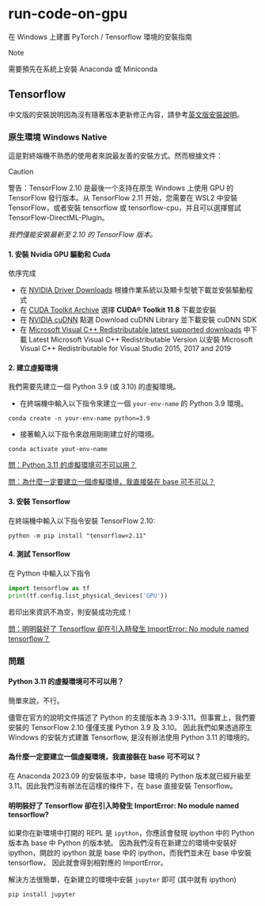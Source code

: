 # run-code-on-gpu
在 Windows 上建置 PyTorch / Tensorflow 環境的安裝指南

> [!NOTE]  
> 需要預先在系統上安裝 Anaconda 或 Miniconda


## Tensorflow 
中文版的安裝說明因為沒有隨著版本更新修正內容，請參考[英文版安裝說明](https://www.tensorflow.org/install/pip#windows-native)。

### 原生環境 Windows Native
這是對終端機不熟悉的使用者來說最友善的安裝方式。然而根據文件：

> [!CAUTION]
> 警告：TensorFlow 2.10 是最後一个支持在原生 Windows 上使用 GPU 的 TensorFlow 發行版本。从 TensorFlow 2.11 开始，您需要在 WSL2 中安裝 TensorFlow，或者安裝 tensorflow 或 tensorflow-cpu，并且可以選擇嘗試 TensorFlow-DirectML-Plugin。

*我們僅能安裝最新至 2.10 的 TensorFlow 版本。*

#### 1. 安裝 Nvidia GPU 驅動和 Cuda
依序完成
* 在 [NVIDIA Driver Downloads](https://www.nvidia.com/download/index.aspx?lang=en-us) 根據作業系統以及顯卡型號下載並安裝驅動程式
* 在 [CUDA Toolkit Archive]() 選擇 **CUDA® Toolkit 11.8** 下載並安裝
* 在 [NVIDIA cuDNN]() 點選 Download cuDNN Library 並下載安裝 cuDNN SDK
* 在 [Microsoft Visual C++ Redistributable latest supported downloads](https://learn.microsoft.com/en-US/cpp/windows/latest-supported-vc-redist?view=msvc-170) 中下載 Latest Microsoft Visual C++ Redistributable Version 以安裝 Microsoft Visual C++ Redistributable for Visual Studio 2015, 2017 and 2019

#### 2. 建立虛擬環境
我們需要先建立一個 Python 3.9 (或 3.10) 的虛擬環境。
* 在終端機中輸入以下指令來建立一個 `your-env-name` 的 Python 3.9 環境。
```shell
conda create -n your-env-name python=3.9
```
* 接著輸入以下指令來啟用剛剛建立好的環境。
```shell
conda activate yout-env-name
```

[問：Python 3.11 的虛擬環境可不可以用？]()

[問：為什麼一定要建立一個虛擬環境，我直接裝在 base 可不可以？]()

#### 3. 安裝 Tensorflow
在終端機中輸入以下指令安裝 TensorFlow 2.10:
```shell
python -m pip install "tensorflow<2.11"
```

#### 4. 測試 Tensorflow
在 Python 中輸入以下指令
```Python
import tensorflow as tf
print(tf.config.list_physical_devices('GPU'))
```
若印出來資訊不為空，則安裝成功完成！

[問：明明裝好了 Tensorflow 卻在引入時發生 ImportError: No module named tensorflow？](#%E6%98%8E%E6%98%8E%E8%A3%9D%E5%A5%BD%E4%BA%86-tensorflow-%E5%8D%BB%E5%9C%A8%E5%BC%95%E5%85%A5%E6%99%82%E7%99%BC%E7%94%9F-importerror-no-module-named-tensorflow)


### 問題

#### Python 3.11 的虛擬環境可不可以用？
簡單來說，不行。

儘管在官方的說明文件描述了 Python 的支援版本為 3.9-3.11。但事實上，我們要安裝的 TensorFlow 2.10 僅僅支援 Python 3.9 及 3.10。
因此我們如果透過原生 Windows 的安裝方式建置 Tensorflow, 是沒有辦法使用 Python 3.11 的環境的。

#### 為什麼一定要建立一個虛擬環境，我直接裝在 base 可不可以？

在 Anaconda 2023.09 的安裝版本中，base 環境的 Python 版本就已經升級至 3.11。因此我們沒有辦法在這樣的條件下，在 base 直接安裝 Tensorflow。

#### 明明裝好了 Tensorflow 卻在引入時發生 ImportError: No module named tensorflow?

如果你在新環境中打開的 REPL 是 `ipython`，你應該會發現 ipython 中的 Python 版本為 base 中 Python 的版本號。
因為我們沒有在新建立的環境中安裝好 ipython，開啟的 ipython 就是 base 中的 ipython，而我們並未在 base 中安裝 tensorflow，
因此就會得到相對應的 ImportError。

解決方法很簡單，在新建立的環境中安裝 `jupyter` 即可 (其中就有 ipython)
```shell
pip install jupyter
```


